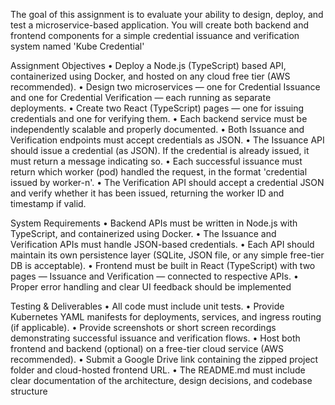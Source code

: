 The goal of this assignment is to evaluate your ability to design, deploy, and test a 
microservice-based application. You will create both backend and frontend components
for a simple credential issuance and verification system named 'Kube Credential'

Assignment Objectives
• Deploy a Node.js (TypeScript) based API, containerized using Docker, and hosted 
on any cloud free tier (AWS recommended).
• Design two microservices — one for Credential Issuance and one for Credential 
Verification — each running as separate deployments.
• Create two React (TypeScript) pages — one for issuing credentials and one for 
verifying them.
• Each backend service must be independently scalable and properly documented.
• Both Issuance and Verification endpoints must accept credentials as JSON.
• The Issuance API should issue a credential (as JSON). If the credential is already 
issued, it must return a message indicating so.
• Each successful issuance must return which worker (pod) handled the request, in 
the format 'credential issued by worker-n'.
• The Verification API should accept a credential JSON and verify whether it has 
been issued, returning the worker ID and timestamp if valid.

System Requirements
• Backend APIs must be written in Node.js with TypeScript, and containerized using 
Docker.
• The Issuance and Verification APIs must handle JSON-based credentials.
• Each API should maintain its own persistence layer (SQLite, JSON file, or any 
simple free-tier DB is acceptable).
• Frontend must be built in React (TypeScript) with two pages — Issuance and 
Verification — connected to respective APIs.
• Proper error handling and clear UI feedback should be implemented

Testing & Deliverables
• All code must include unit tests.
• Provide Kubernetes YAML manifests for deployments, services, and ingress 
routing (if applicable).
• Provide screenshots or short screen recordings demonstrating successful 
issuance and verification flows.
• Host both frontend and backend (optional) on a free-tier cloud service (AWS 
recommended).
• Submit a Google Drive link containing the zipped project folder and cloud-hosted 
frontend URL.
• The README.md must include clear documentation of the architecture, design 
decisions, and codebase structure